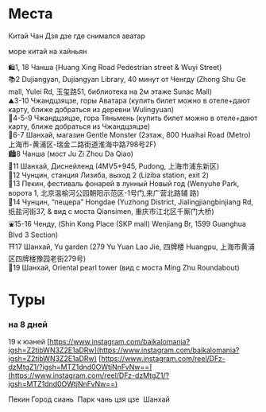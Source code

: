 
# Места

Китай Чан Дзя дзе где снимался аватар

море китай на хайньян


🛍️1, 18 Чанша (Huang Xing Road Pedestrian street & Wuyi Street)  
📚2 Dujiangyan, Dujiangyan Library, 40 минут от Ченгду (Zhong Shu Ge mall, Yulei Rd, 玉玺路51, библиотека на 2м этаже Sunac Mall)  
⛰️3-10 Чжандцзяцзе, горы Аватара (купить билет можно в отеле+дают карту, ближе добраться из деревни Wulingyuan)  
🗻4-5-9 Чжандцзяцзе, гора Тяньмень (купить билет можно в отеле+дают карту, ближе добраться из Чжандцзяцзе)  
🤖6-7 Шанхай, магазин Gentle Monster (2этаж, 800 Huaihai Road (Metro) 上海市-黄浦区-瑞金二路街道淮海中路798号2F)  
🏙️8 Чанша (мост Ju Zi Zhou Da Qiao)  
🎠11 Шанхай, Диснейленд (4MV5+945, Pudong, 上海市浦东新区)  
🚉12 Чунцин, станция Лизиба, выход 2 (Liziba station, exit 2)  
🏮13 Пекин, фестиваль фонарей в лунный Новый год (Wenyuhe Park, ворота 1, 北京温榆河公园朝阳示范区-1号门,来广营北路辅 路)  
🌆14 Чунцин, “пещера” Hongdae (Yuzhong District, Jialingjiangbinjiang Rd, 纸盐河街37, & вид с моста Qiansimen, 重庆市江北区千厮门大桥)  
⛲️15-16 Ченду, (Shin Kong Place (SKP mall) Wenjiang Br, 1599 Guanghua Blvd 3 Section)  
⛩️17 Шанхай, Yu garden (279 Yu Yuan Lao Jie, 四牌楼 Huangpu, 上海市黄浦区四牌楼豫园老街279号)  
🗼19 Шанхай, Oriental pearl tower (вид с моста Ming Zhu Roundabout)


  

  
# Туры 
### на 8 дней 
19 к юаней
[https://www.instagram.com/baikalomania?igsh=Z2tibWN3Z2E1aDRw](https://www.instagram.com/baikalomania?igsh=Z2tibWN3Z2E1aDRw)
[https://www.instagram.com/reel/DFz-dzMtgZ1/?igsh=MTZ1dnd0OWtjNnFvNw==](https://www.instagram.com/reel/DFz-dzMtgZ1/?igsh=MTZ1dnd0OWtjNnFvNw==)

Пекин
Город сиань 
Парк чань цзя цзе 
Шанхай
